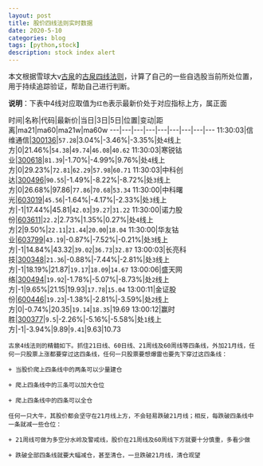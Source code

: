 ```yaml
---
layout: post
title: 股价四线法则实时数据
date: 2020-5-10
categories: blog
tags: [python,stock]
description: stock index alert
---
```



本文根据雪球大v[古泉](https://xueqiu.com/u/7148646888)的[古泉四线法则](https://xueqiu.com/7148646888/130498192)，计算了自己的一些自选股当前所处位置，用于持续追踪验证，帮助自己进行判断。

**说明**：下表中4线对应取值为`红色`表示最新价处于对应指标上方，属正面

时间|名称|代码|最新价|当日|3日|5日|位置|变动|距离|ma21|ma60|ma21w|ma60w
---|---|---|---|---|---|---|---|---
11:30:03|信维通信|[300136](https://xueqiu.com/S/SZ300136)|`57.28`|3.04%|-3.46%|-3.35%|处`4`线上方|0|21.46%|`54.38`|`49.74`|`46.08`|`40.62`
11:30:03|寒锐钴业|[300618](https://xueqiu.com/S/SZ300618)|`81.39`|-1.70%|-4.99%|9.76%|处`4`线上方|0|29.23%|`72.81`|`62.29`|`57.98`|`60.71`
11:30:03|中科创达|[300496](https://xueqiu.com/S/SZ300496)|`90.55`|-1.49%|-8.22%|-8.72%|处`3`线上方|0|26.68%|97.86|`77.86`|`70.68`|`53.34`
11:30:00|中科曙光|[603019](https://xueqiu.com/S/SH603019)|`45.56`|-1.64%|-4.17%|-2.33%|处`3`线上方|-1|17.44%|45.81|`42.03`|`39.27`|`31.22`
11:30:00|诺力股份|[603611](https://xueqiu.com/S/SH603611)|`22.2`|2.73%|1.35%|0.27%|处`4`线上方|2|9.50%|`22.11`|`21.44`|`20.00`|`18.04`
11:30:00|华友钴业|[603799](https://xueqiu.com/S/SH603799)|`43.19`|-0.87%|-7.52%|-0.21%|处`3`线上方|-1|14.84%|43.32|`39.02`|`36.73`|`32.87`
13:00:03|长亮科技|[300348](https://xueqiu.com/S/SZ300348)|`21.36`|-0.88%|-7.44%|-2.81%|处`3`线上方|-1|18.19%|21.87|`19.17`|`18.09`|`14.67`
13:00:06|盛天网络|[300494](https://xueqiu.com/S/SZ300494)|`19.92`|-1.78%|-5.07%|-8.73%|处`2`线上方|-1|9.65%|21.15|19.93|`17.78`|`15.04`
13:00:11|金证股份|[600446](https://xueqiu.com/S/SH600446)|`19.23`|-1.38%|-2.81%|-3.59%|处`2`线上方|0|-0.74%|20.35|`19.14`|`18.35`|19.69
13:00:12|赢时胜|[300377](https://xueqiu.com/S/SZ300377)|`9.5`|-2.26%|-5.16%|-5.58%|处`1`线上方|-1|-3.94%|9.89|`9.41`|9.63|10.73

```
古泉4线法则的精髓如下。抓住21日线、60日线、21周线及60周线等四条线，外加21月线，任何一只股票上涨都要穿过这四条线，任何一只股票要想爆雷也要先下穿过这四条线：

+ 当股价爬上四条线中的两条可以少量建仓

+ 爬上四条线中的三条可以加大仓位

+ 爬上四条线中的四条可以全仓

任何一只大牛，其股价都会坚守在21月线上方，不会轻易跌破21月线；相反，每跌破四条线中一条就减一些仓位：

+ 21周线可做为多空分水岭及警戒线，股价在21周线及60周线下方就要十分慎重，多看少做

+ 跌破全部四条线就要大幅减仓，甚至清仓，一旦跌破21月线，清仓观望
```